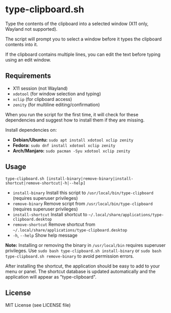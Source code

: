 # type-clipboard.sh

Type the contents of the clipboard into a selected window (X11 only, Wayland not supported).

The script will prompt you to select a window before it types the clipboard contents into it.

If the clipboard contains multiple lines, you can edit the text before typing using an edit window.

## Requirements

- X11 session (not Wayland)
- `xdotool` (for window selection and typing)
- `xclip` (for clipboard access)
- `zenity` (for multiline editing/confirmation)

When you run the script for the first time, it will check for these dependencies and suggest how to install them if they are missing.

Install dependencies on:
- **Debian/Ubuntu:** `sudo apt install xdotool xclip zenity`
- **Fedora:** `sudo dnf install xdotool xclip zenity`
- **Arch/Manjaro:** `sudo pacman -Syu xdotool xclip zenity`



## Usage

```
type-clipboard.sh [install-binary|remove-binary|install-shortcut|remove-shortcut|-h|--help]
```

- `install-binary`    Install this script to `/usr/local/bin/type-clipboard` (requires superuser privileges)
- `remove-binary`     Remove script from `/usr/local/bin/type-clipboard` (requires superuser privileges)
- `install-shortcut`  Install shortcut to `~/.local/share/applications/type-clipboard.desktop`
- `remove-shortcut`   Remove shortcut from `~/.local/share/applications/type-clipboard.desktop`
- `-h`, `--help`      Show help message

**Note:** Installing or removing the binary in `/usr/local/bin` requires superuser privileges. Use `sudo bash type-clipboard.sh install-binary` or `sudo bash type-clipboard.sh remove-binary` to avoid permission errors.

After installing the shortcut, the application should be easy to add to your menu or panel. The shortcut database is updated automatically and the application will appear as "type-clipboard".

## License

MIT License (see LICENSE file)
